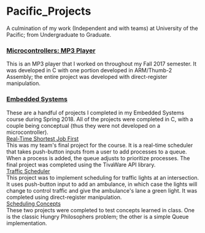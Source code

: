 # Pacific_Projects
A culmination of my work (Independent and with teams) at University of the Pacific; from Undergraduate to Graduate.

### [Microcontrollers: MP3 Player](https://github.com/zabuelhaj/Pacific_Projects/tree/master/MP3_Full_Code) ###  
This is an MP3 player that I worked on throughout my Fall 2017 semester. It was developed in C with one portion developed in ARM/Thumb-2 Assembly; the entire project was developed with direct-register manipulation.

### [Embedded Systems](https://github.com/zabuelhaj/Pacific_Projects/tree/master/Embedded_Systems) ###  
These are a handful of projects I completed in my Embedded Systems course during Spring 2018. All of the projects were completed in C, with a couple being conceptual (thus they were not developed on a microcontroller).  
[Real-Time Shortest Job First](https://github.com/zabuelhaj/Pacific_Projects/tree/master/Embedded_Systems/Final_Project)  
This was my team's final project for the course. It is a real-time scheduler that takes push-button inputs from a user to add processes to a queue. When a process is added, the queue adjusts to prioritize processes. The final project was completed using the TivaWare API library.  
[Traffic Scheduler](https://github.com/zabuelhaj/Pacific_Projects/tree/master/Embedded_Systems/Traffic_Scheduling)  
This project was to implement scheduling for traffic lights at an intersection. It uses push-button input to add an ambulance, in which case the lights will change to control traffic and give the ambulance's lane a green light. It was completed using direct-register manipulation.  
[Scheduling Concepts](https://github.com/zabuelhaj/Pacific_Projects/tree/master/Embedded_Systems/Concepts_Scheduling)  
These two projects were completed to test concepts learned in class. One is the classic Hungry Philosophers problem; the other is a simple Queue implementation.
